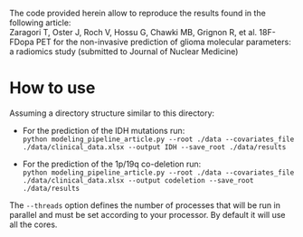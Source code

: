 The code provided herein allow to reproduce the results found in the following article:  
Zaragori T, Oster J, Roch V, Hossu G, Chawki MB, Grignon R, et al. 18F-FDopa PET for the non-invasive prediction of glioma molecular parameters: a radiomics study (submitted to Journal of Nuclear Medicine)

# How to use
Assuming a directory structure similar to this directory:
- For the prediction of the IDH mutations run:  
`python modeling_pipeline_article.py --root ./data --covariates_file ./data/clinical_data.xlsx --output IDH --save_root ./data/results`

- For the prediction of the 1p/19q co-deletion run:  
`python modeling_pipeline_article.py --root ./data --covariates_file ./data/clinical_data.xlsx --output codeletion --save_root ./data/results`

The `--threads` option defines the number of processes that will be run in parallel and must be set according to your processor. By default it will use all the cores.

